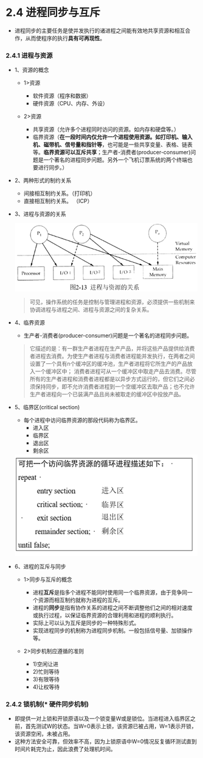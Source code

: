 # 2.4 进程同步与互斥

* 进程同步的主要任务是使并发执行的诸进程之间能有效地共享资源和相互合作，从而使程序的执行**具有可再现性**。

### 2.4.1 进程与资源

* 1、资源的概念
    * 1>资源
        * 软件资源（程序和数据）
        * 硬件资源（CPU、内存、外设）

    * 2>资源
        * 共享资源（允许多个进程同时访问的资源。如内存和硬盘等。）
        * 临界资源（**在一段时间内仅允许一个进程使用资源。如打印机、输入机、磁带机、信号量和指针等**，也可能是一些共享变量、表格、链表等。**临界资源可以互斥共享**；生产者-消费者(producer-consumer)问题是一个著名的进程同步问题。另外一个飞机订票系统的两个终端也要进行同步。）

* 2、两种形式的制约关系 
    * 间接相互制约关系。（打印机）
    * 直接相互制约关系。 （ICP）

* 3、进程与资源的关系

  <div align="center"><img src="./img/进程与资源的关系.png"/></div>

    >可见，操作系统的任务是控制与管理进程和资源，必须提供一些机制来协调进程与进程之间、进程与资源之间的复杂关系。

* 4、临界资源
    * 生产者-消费者(producer-consumer)问题是一个著名的进程同步问题。
    
    >它描述的是：有一群生产者进程在生产产品，并将这些产品提供给消费者进程去消费。为使生产者进程与消费者进程能并发执行，在两者之间设置了一个具有n个缓冲区的缓冲池，生产者进程将它所生产的产品放入一个缓冲区中； 消费者进程可从一个缓冲区中取走产品去消费。尽管所有的生产者进程和消费者进程都是以异步方式运行的，但它们之间必须保持同步，即不允许消费者进程到一个空缓冲区去取产品；也不允许生产者进程向一个已装满产品且尚未被取走的缓冲区中投放产品。 

* 5、临界区(critical section) 
    * 每个进程中访问临界资源的那段代码称为临界区。
        * 进入区
        * 临界区
        * 退出区
        * 剩余区

  <div align="center"><img src="./img/临界区.png"/></div>


* 6、进程的互斥与同步

   * 1>同步与互斥的概念
       * 进程**互斥**是指多个进程不能同时使用同一个临界资源，由于竞争同一个资源而相互制约就称为进程的互斥。
       * 进程的**同步**是指有协作关系的进程之间不断调整他们之间的相对速度或执行过程，以保证临界资源的合理利用和进程的顺利执行。
       * 实际上可以认为互斥是同步的一种特殊形式。
       * 实现进程同步的机制称为进程同步机制。一般包括信号量、加锁操作等。

   * 2>同步机制应遵循的准则 
       * 1)空闲让进
       * 2)忙则等待 
       * 3)有限等待 
       * 4)让权等待  

### 2.4.2  锁机制(* 硬件同步机制)

* 即提供一对上锁和开锁原语以及一个锁变量W或是锁位。当进程进入临界区之前，首先测试W的状态。当W=0表示上锁，该资源已被占用，W=1表示开锁，该资源空闲，未被占用。
* 这种方法安全可靠，但效率不高，因为上锁原语中W=0情况反复循环测试直到时间片耗完为止，因此浪费了处理机时间。



























